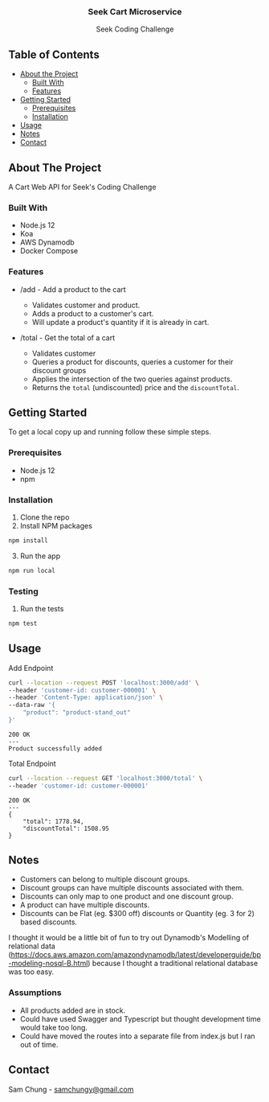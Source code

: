 <br />
<p align="center">
  <h3 align="center">Seek Cart Microservice</h3>

  <p align="center">
    Seek Coding Challenge
    <br />
  </p>
</p>



<!-- TABLE OF CONTENTS -->
## Table of Contents

* [About the Project](#about-the-project)
  * [Built With](#built-with)
  * [Features]($features)
* [Getting Started](#getting-started)
  * [Prerequisites](#prerequisites)
  * [Installation](#installation)
* [Usage](#usage)
* [Notes](#notes)
* [Contact](#contact)

<!-- ABOUT THE PROJECT -->
## About The Project

A Cart Web API for Seek's Coding Challenge

### Built With
* Node.js 12
* Koa
* AWS Dynamodb
* Docker Compose

### Features
* /add   - Add a product to the cart
  * Validates customer and product.
  * Adds a product to a customer's cart.
  * Will update a product's quantity if it is already in cart.

* /total - Get the total of a cart
  * Validates customer
  * Queries a product for discounts, queries a customer for their discount groups
  * Applies the intersection of the two queries against products.
  * Returns the `total` (undiscounted) price and the `discountTotal`.

<!-- GETTING STARTED -->
## Getting Started

To get a local copy up and running follow these simple steps.

### Prerequisites

* Node.js 12
* npm

### Installation
 
1. Clone the repo
2. Install NPM packages
```sh
npm install
```
3. Run the app
```sh
npm run local
```

### Testing
1. Run the tests
```sh
npm test
```

## Usage

Add Endpoint

```sh
curl --location --request POST 'localhost:3000/add' \
--header 'customer-id: customer-000001' \
--header 'Content-Type: application/json' \
--data-raw '{
    "product": "product-stand_out"
}'
```
```
200 OK
---
Product successfully added
```

Total Endpoint
```sh
curl --location --request GET 'localhost:3000/total' \
--header 'customer-id: customer-000001'
```
```
200 OK
---
{
    "total": 1778.94,
    "discountTotal": 1508.95
}
```

## Notes

* Customers can belong to multiple discount groups.
* Discount groups can have multiple discounts associated with them.
* Discounts can only map to one product and one discount group.
* A product can have multiple discounts.
* Discounts can be Flat (eg. $300 off) discounts or Quantity (eg. 3 for 2) based discounts.

I thought it would be a little bit of fun to try out Dynamodb's Modelling of relational data (https://docs.aws.amazon.com/amazondynamodb/latest/developerguide/bp-modeling-nosql-B.html) because I thought a traditional relational database was too easy.

### Assumptions
* All products added are in stock.
* Could have used Swagger and Typescript but thought development time would take too long.
* Could have moved the routes into a separate file from index.js but I ran out of time.

## Contact

Sam Chung - samchungy@gmail.com